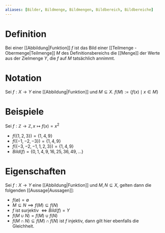 ```yaml
---
aliases: [Bilder, Bildmenge, Bildmengen, Bildbereich, Bildbereiche]
---
```

# Definition
Bei einer [[Abbildung|Funktion]] $f$ ist das Bild einer [[Teilmenge - Obermenge|Teilmenge]] $M$ des Definitionsbereichs die [[Menge]] der Werte aus der Zielmenge $Y$, die $f$ auf $M$ tatsächlich annimmt.

# Notation
Sei $f:X \to Y$ eine [[Abbildung|Funktion]] und $M \subseteq X$. 
$f(M):= \{f(x) \mid x \in M\}$

# Beispiele
Sei $f:\mathbb Z \to \mathbb Z, x \mapsto f(x) = x^2$
- $f(\{1, 2, 3\}) = \{1, 4, 9\}$
- $f(\{-1, -2, -3\}) = \{1, 4, 9\}$
- $f(\{-3, -2, -1, 1, 2, 3\}) = \{1, 4, 9\}$
- $Bild(f)=\{0, 1, 4, 9, 16, 25, 36, 49, ...\}$

# Eigenschaften
Sei $f:X \to Y$ eine [[Abbildung|Funktion]] und $M, N \subseteq X$, gelten dann die folgenden [[Aussage|Aussagen]]:
- $f(\emptyset)=\emptyset$
- $M \subseteq N \implies f(M) \subseteq f(N)$
- $f$ ist surjektiv $\iff Bild(f)=Y$
- $f(M \cup N) = f(M) \cup f(N)$
- $f(M \cap N) \subseteq f(M) \cap f(N)$
	  ist $f$ injektiv, dann gilt hier ebenfalls die Gleichheit.